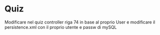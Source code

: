 # Quiz
Modificare nel quiz controller riga 74 in base al proprio User e modificare il persistence.xml con il proprio utente e passw di mySQL
